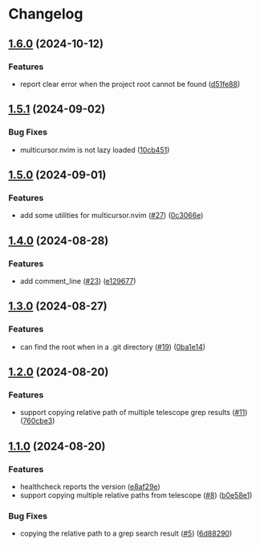 # Changelog

## [1.6.0](https://github.com/mikavilpas/my-nvim-micro-plugins.nvim/compare/v1.5.1...v1.6.0) (2024-10-12)


### Features

* report clear error when the project root cannot be found ([d51fe88](https://github.com/mikavilpas/my-nvim-micro-plugins.nvim/commit/d51fe88be507df4db01bd64c2db7971a840e8728))

## [1.5.1](https://github.com/mikavilpas/my-nvim-micro-plugins.nvim/compare/v1.5.0...v1.5.1) (2024-09-02)


### Bug Fixes

* multicursor.nvim is not lazy loaded ([10cb451](https://github.com/mikavilpas/my-nvim-micro-plugins.nvim/commit/10cb4514a90449cf41c9281e009d9a4e48a27de0))

## [1.5.0](https://github.com/mikavilpas/my-nvim-micro-plugins.nvim/compare/v1.4.0...v1.5.0) (2024-09-01)


### Features

* add some utilities for multicursor.nvim ([#27](https://github.com/mikavilpas/my-nvim-micro-plugins.nvim/issues/27)) ([0c3066e](https://github.com/mikavilpas/my-nvim-micro-plugins.nvim/commit/0c3066eb219e782a4f8c5524de96c3010ef9523c))

## [1.4.0](https://github.com/mikavilpas/my-nvim-micro-plugins.nvim/compare/v1.3.0...v1.4.0) (2024-08-28)


### Features

* add comment_line ([#23](https://github.com/mikavilpas/my-nvim-micro-plugins.nvim/issues/23)) ([e129677](https://github.com/mikavilpas/my-nvim-micro-plugins.nvim/commit/e129677c9bbb7957cde8cadae50e850f39402b08))

## [1.3.0](https://github.com/mikavilpas/my-nvim-micro-plugins.nvim/compare/v1.2.0...v1.3.0) (2024-08-27)


### Features

* can find the root when in a .git directory ([#19](https://github.com/mikavilpas/my-nvim-micro-plugins.nvim/issues/19)) ([0ba1e14](https://github.com/mikavilpas/my-nvim-micro-plugins.nvim/commit/0ba1e143d831342dea6ed2315d1303037ec443b9))

## [1.2.0](https://github.com/mikavilpas/my-nvim-micro-plugins.nvim/compare/v1.1.0...v1.2.0) (2024-08-20)


### Features

* support copying relative path of multiple telescope grep results ([#11](https://github.com/mikavilpas/my-nvim-micro-plugins.nvim/issues/11)) ([760cbe3](https://github.com/mikavilpas/my-nvim-micro-plugins.nvim/commit/760cbe3d8250c637cf67aa26f6bdeef4868e5131))

## [1.1.0](https://github.com/mikavilpas/my-nvim-micro-plugins.nvim/compare/v1.0.0...v1.1.0) (2024-08-20)


### Features

* healthcheck reports the version ([e8af29e](https://github.com/mikavilpas/my-nvim-micro-plugins.nvim/commit/e8af29e48c556fb4b3c0d1f4881816c35e4e56fb))
* support copying multiple relative paths from telescope ([#8](https://github.com/mikavilpas/my-nvim-micro-plugins.nvim/issues/8)) ([b0e58e1](https://github.com/mikavilpas/my-nvim-micro-plugins.nvim/commit/b0e58e183bb443a5b69fe1b5f17294bf4325b22b))


### Bug Fixes

* copying the relative path to a grep search result ([#5](https://github.com/mikavilpas/my-nvim-micro-plugins.nvim/issues/5)) ([6d88290](https://github.com/mikavilpas/my-nvim-micro-plugins.nvim/commit/6d88290eb6ab2aafe6447defa9000f436a54e1c9))
